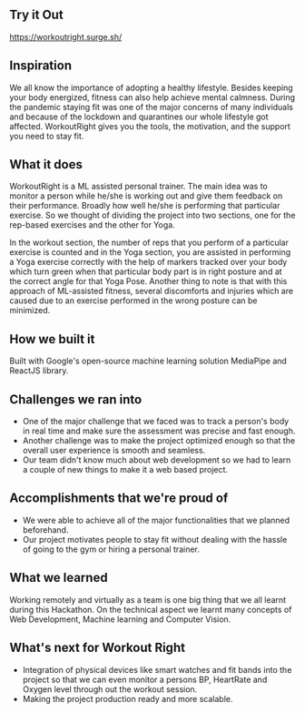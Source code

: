 ## Try it Out
https://workoutright.surge.sh/

## Inspiration

We all know the importance of adopting a healthy lifestyle. Besides keeping your body energized, fitness can also help achieve mental calmness. During the pandemic staying fit was one of the major concerns of many individuals and because of the lockdown and quarantines our whole lifestyle got affected. 
WorkoutRight gives you the tools, the motivation, and the support you need to stay fit. 

## What it does
WorkoutRight is a ML assisted personal trainer. The main idea was to monitor a person while he/she is working out and give them feedback on their performance. Broadly how well he/she is performing that particular exercise. So we thought of dividing the project into two sections, one for the rep-based exercises and the other for Yoga.

In the workout section, the number of reps that you perform of a particular exercise is counted and in the Yoga section, you are assisted in performing a Yoga exercise correctly with the help of markers tracked over your body which turn green when that particular body part is in right posture and at the correct angle for that Yoga Pose. Another thing to note is that with this approach of ML-assisted fitness, several discomforts and injuries which are caused due to an exercise performed in the wrong posture can be minimized.

## How we built it
Built with Google's open-source machine learning solution MediaPipe and ReactJS library.

## Challenges we ran into
- One of the major challenge that we faced was to track a person's body in real time and make sure the assessment was precise and fast enough.
- Another challenge was to make the project optimized enough so that the overall user experience is smooth and seamless.
- Our team didn't know much about web development so we had to learn a couple of new things to make it a web based project.

## Accomplishments that we're proud of
- We were able to achieve all of the major functionalities that we planned beforehand.
- Our project motivates people to stay fit without dealing with the hassle of going to the gym or hiring a personal trainer.

## What we learned
Working remotely and virtually as a team is one big thing that we all learnt during this Hackathon. 
On the technical aspect we learnt many concepts of Web Development, Machine learning and Computer Vision.

## What's next for Workout Right
- Integration of physical devices like smart watches and fit bands into the project so that we can even monitor a persons BP, HeartRate and Oxygen level through out the workout session.
- Making the project production ready and more scalable. 
